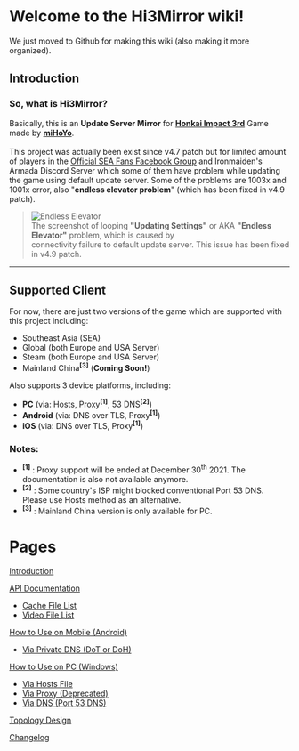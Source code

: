 # Welcome to the Hi3Mirror wiki!
We just moved to Github for making this wiki (also making it more organized).

## Introduction
### So, what is Hi3Mirror?<br/>
Basically, this is an **Update Server Mirror** for **[Honkai Impact 3rd](https://honkaiimpact3.mihoyo.com/)** Game made by **[miHoYo](https://www.mihoyo.com/)**.<br/><br/>
This project was actually been exist since v4.7 patch but for limited amount of players in the [Official SEA Fans Facebook Group](https://www.facebook.com/groups/2088915844672714) and Ironmaiden's Armada Discord Server which some of them have problem while updating the game using default update server. Some of the problems are 1003x and 1001x error, also "**endless elevator problem**" (which has been fixed in v4.9 patch).

> ![Endless Elevator](https://github.com/neon-nyan/Hi3MirrorWiki/raw/main/images/EndlessElevator.jpg)<br/>
> The screenshot of looping **"Updating Settings"** or AKA **"Endless Elevator"** problem, which is caused by<br/>connectivity failure to default update server. This issue has been fixed in v4.9 patch.

***

## Supported Client
For now, there are just two versions of the game which are supported with this project including:
* Southeast Asia (SEA)
* Global (both Europe and USA Server)
* Steam (both Europe and USA Server)
* Mainland China<sup>**[3]**</sup> (**Coming Soon!**)

Also supports 3 device platforms, including:
* **PC** (via: Hosts, Proxy<sup>**[1]**</sup>, 53 DNS<sup>**[2]**</sup>)
* **Android** (via: DNS over TLS, Proxy<sup>**[1]**</sup>)
* **iOS** (via: DNS over TLS, Proxy<sup>**[1]**</sup>)

### Notes:
* <sup>**[1]**</sup> : Proxy support will be ended at December 30<sup>th</sup> 2021. The documentation is also not available anymore.
* <sup>**[2]**</sup> : Some country's ISP might blocked conventional Port 53 DNS. Please use Hosts method as an alternative.
* <sup>**[3]**</sup> : Mainland China version is only available for PC.


# Pages
[Introduction](https://github.com/neon-nyan/Hi3MirrorWiki/wiki)

[API Documentation](https://github.com/neon-nyan/Hi3MirrorWiki/wiki/API-Documentation)
* [Cache File List](https://github.com/neon-nyan/Hi3MirrorWiki/wiki/API-Documentation#cache-file-list)
* [Video File List](https://github.com/neon-nyan/Hi3MirrorWiki/wiki/API-Documentation#video-file-list)

[How to Use on Mobile (Android)](https://github.com/neon-nyan/Hi3MirrorWiki/wiki/How-to-Use-on-Mobile-%28Android%29)
* [Via Private DNS (DoT or DoH)](https://github.com/neon-nyan/Hi3MirrorWiki/wiki/How-to-Use-on-Mobile-%28Android%29#via-private-dns-dot-or-doh)

[How to Use on PC (Windows)](https://github.com/neon-nyan/Hi3MirrorWiki/wiki/How-to-Use-on-PC-%28Windows%29)
* [Via Hosts File](https://github.com/neon-nyan/Hi3MirrorWiki/wiki/How-to-Use-on-PC-%28Windows%29#via-hosts-files)
* [Via Proxy (Deprecated)](https://github.com/neon-nyan/Hi3MirrorWiki/wiki/How-to-Use-on-PC-%28Windows%29#via-proxy-deprecated)
* [Via DNS (Port 53 DNS)](https://github.com/neon-nyan/Hi3MirrorWiki/wiki/How-to-Use-on-PC-%28Windows%29#via-dns-port-53-dns)

[Topology Design](https://github.com/neon-nyan/Hi3MirrorWiki/wiki/Topology-Design)

[Changelog](https://github.com/neon-nyan/Hi3MirrorWiki/wiki/Changelog)
